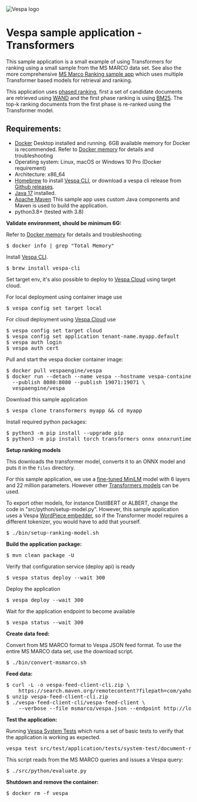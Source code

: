 <!-- Copyright Yahoo. Licensed under the terms of the Apache 2.0 license. See LICENSE in the project root. -->

![Vespa logo](https://vespa.ai/assets/vespa-logo-color.png)

# Vespa sample application - Transformers

This sample application is a small example of using Transformers for ranking
using a small sample from the MS MARCO data set. 
See also the more comprehensive [MS Marco Ranking sample app](../msmarco-ranking/)
which uses multiple Transformer based models for retrieval and ranking. 

This application uses [phased ranking](https://docs.vespa.ai/en/phased-ranking.html), first a set of candidate
documents are retrieved using [WAND](https://docs.vespa.ai/en/using-wand-with-vespa.html) and the first phase ranking
is using [BM25](https://docs.vespa.ai/en/reference/bm25.html). The top-k ranking documents from the first phase
is re-ranked using the Transformer model. 

## Requirements:

* [Docker](https://www.docker.com/) Desktop installed and running. 6GB available memory for Docker is recommended.
  Refer to [Docker memory](https://docs.vespa.ai/en/operations/docker-containers.html#memory)
  for details and troubleshooting
* Operating system: Linux, macOS or Windows 10 Pro (Docker requirement)
* Architecture: x86_64
* [Homebrew](https://brew.sh/) to install [Vespa CLI](https://docs.vespa.ai/en/vespa-cli.html), or download
  a vespa cli release from [Github releases](https://github.com/vespa-engine/vespa/releases).
* [Java 17](https://openjdk.java.net/projects/jdk/17/) installed.
* [Apache Maven](https://maven.apache.org/install.html) This sample app uses custom Java components and Maven is used
  to build the application.
* python3.8+ (tested with 3.8)

**Validate environment, should be minimum 6G:**

Refer to [Docker memory](https://docs.vespa.ai/en/operations/docker-containers.html#memory)
for details and troubleshooting:

<pre>
$ docker info | grep "Total Memory"
</pre>

Install [Vespa CLI](https://docs.vespa.ai/en/vespa-cli.html).

<pre >
$ brew install vespa-cli
</pre>

Set target env, it's also possible to deploy to [Vespa Cloud](https://cloud.vespa.ai/)
using target cloud.

For local deployment using container image use

<pre data-test="exec">
$ vespa config set target local
</pre>

For cloud deployment using [Vespa Cloud](https://cloud.vespa.ai/) use

<pre>
$ vespa config set target cloud
$ vespa config set application tenant-name.myapp.default
$ vespa auth login 
$ vespa auth cert
</pre>

Pull and start the vespa docker container image:
<pre data-test="exec">
$ docker pull vespaengine/vespa
$ docker run --detach --name vespa --hostname vespa-container \
  --publish 8080:8080 --publish 19071:19071 \
  vespaengine/vespa
</pre>

Download this sample application

<pre data-test="exec">
$ vespa clone transformers myapp && cd myapp
</pre>

Install required python packages:

<pre data-test="exec">
$ python3 -m pip install --upgrade pip
$ python3 -m pip install torch transformers onnx onnxruntime
</pre>

**Setup ranking models**

This downloads the transformer model, converts it to an ONNX model and puts it
in the `files` directory. 

For this sample application, we use a [fine-tuned MiniLM](https://huggingface.co/cross-encoder/ms-marco-MiniLM-L-6-v2) 
model with 6 layers and 22 million parameters. However other
[Transformers models](https://huggingface.co/transformers/index.html) can be
used. 

To export other models, for instance DistilBERT or ALBERT, change the
code in "src/python/setup-model.py". However, this sample application
uses a Vespa [WordPiece embedder](https://docs.vespa.ai/en/embedding.html), so if the Transformer model requires a
different tokenizer, you would have to add that yourself.

<pre data-test="exec">
$ ./bin/setup-ranking-model.sh
</pre>

**Build the application package:**
<pre data-test="exec" data-test-expect="BUILD SUCCESS" data-test-timeout="300">
$ mvn clean package -U
</pre>

Verify that configuration service (deploy api) is ready

<pre data-test="exec">
$ vespa status deploy --wait 300
</pre>


Deploy the application 

<pre data-test="exec" data-test-assert-contains="Success">
$ vespa deploy --wait 300
</pre>

Wait for the application endpoint to become available

<pre data-test="exec">
$ vespa status --wait 300
</pre>


**Create data feed:**

Convert from MS MARCO format to Vespa JSON feed format. 
To use the entire MS MARCO data set, use the download script.

<pre data-test="exec">
$ ./bin/convert-msmarco.sh
</pre>

**Feed data:**

<pre data-test="exec">
$ curl -L -o vespa-feed-client-cli.zip \
    https://search.maven.org/remotecontent?filepath=com/yahoo/vespa/vespa-feed-client-cli/7.527.20/vespa-feed-client-cli-7.527.20-zip.zip
$ unzip vespa-feed-client-cli.zip
$ ./vespa-feed-client-cli/vespa-feed-client \
    --verbose --file msmarco/vespa.json --endpoint http://localhost:8080
</pre>


**Test the application:**

Running [Vespa System Tests](https://docs.vespa.ai/en/reference/testing.html)
which runs a set of basic tests to verify that the application is working as expected.

<pre data-test="exec" data-test-assert-contains="Success">
vespa test src/test/application/tests/system-test/document-ranking-test.json
</pre>

This script reads from the MS MARCO queries and issues a Vespa query:

<pre data-test="exec" data-test-assert-contains="children">
$ ./src/python/evaluate.py
</pre>

**Shutdown and remove the container:**

<pre data-test="after">
$ docker rm -f vespa
</pre>
